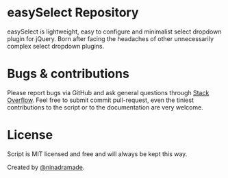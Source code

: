 # easySelect Repository
easySelect is lightweight, easy to configure and minimalist select dropdown plugin for jQuery. Born after facing the headaches of other unnecessarily complex select dropdown plugins.

# Bugs & contributions
Please report bugs via GitHub and ask general questions through <a href="https://stackoverflow.com/questions/tagged/easyselect" target="blank">Stack Overflow</a>. Feel free to submit commit pull-request, even the tiniest contributions to the script or to the documentation are very welcome.

# License
Script is MIT licensed and free and will always be kept this way.

Created by <a href="https://twitter.com/ninadramade" target="blank">@ninadramade</a>.
